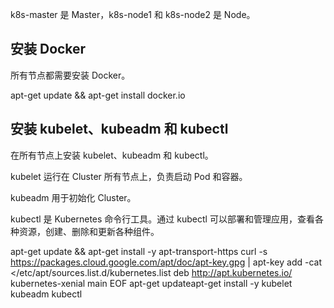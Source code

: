 
k8s-master 是 Master，k8s-node1 和 k8s-node2 是 Node。

安装 Docker
------------------
所有节点都需要安装 Docker。

apt-get update && apt-get install docker.io


安装 kubelet、kubeadm 和 kubectl
------------------
在所有节点上安装 kubelet、kubeadm 和 kubectl。

kubelet 运行在 Cluster 所有节点上，负责启动 Pod 和容器。

kubeadm 用于初始化 Cluster。

kubectl 是 Kubernetes 命令行工具。通过 kubectl 可以部署和管理应用，查看各种资源，创建、删除和更新各种组件。

apt-get update && apt-get install -y apt-transport-https
curl -s https://packages.cloud.google.com/apt/doc/apt-key.gpg | apt-key add -cat <<EOF >/etc/apt/sources.list.d/kubernetes.list
deb http://apt.kubernetes.io/ kubernetes-xenial main
EOF
apt-get updateapt-get install -y kubelet kubeadm kubectl
